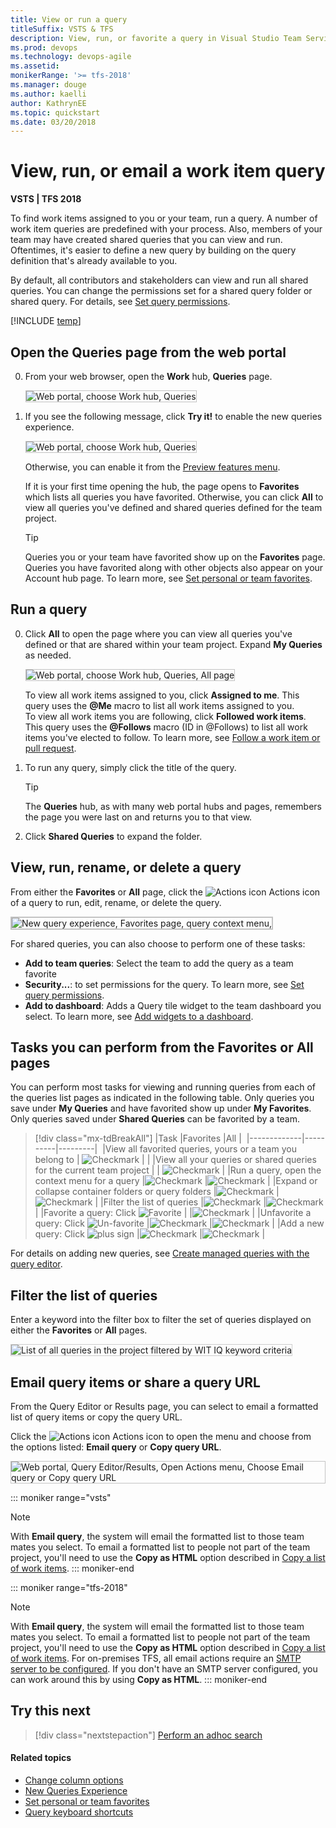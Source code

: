 ```yaml
---
title: View or run a query 
titleSuffix: VSTS & TFS
description: View, run, or favorite a query in Visual Studio Team Services & Team Foundation Server
ms.prod: devops
ms.technology: devops-agile
ms.assetid:  
monikerRange: '>= tfs-2018'
ms.manager: douge
ms.author: kaelli
author: KathrynEE
ms.topic: quickstart
ms.date: 03/20/2018  
---
```



# View, run, or email a work item query  

<b>VSTS | TFS 2018</b> 

To find work items assigned to you or your team, run a query. A number of work item queries are predefined with your process. Also, members of your team may have created shared queries that you can view and run. Oftentimes, it's easier to define a new query by building on the query definition that's already available to you. 

<!---
> [!NOTE]    
>**Feature availability**: The New Queries experience is supported on VSTS and TFS 2018 and later versions. To learn more, see [New Queries experience](queries-preview.md).  
-->

By default, all contributors and stakeholders can view and run all shared queries. You can change the permissions set for a shared query folder or shared query. For details, see [Set query permissions](set-query-permissions.md).  

<!---
Use this topic to learn: 
>[!div class="checklist"]    
> * About the differences between the old and new queries experience
> * How to view all or favorited queries  
> * How to filter a query list    
> * How to run a query 
-->

[!INCLUDE [temp](../_shared/prerequisites.md)]

## Open the Queries page from the web portal

0. From your web browser, open the **Work** hub, **Queries** page.   
 
	<img src="_img/view-run-queries/open-hub-page.png" alt="Web portal, choose Work hub, Queries" style="border: 1px solid #C3C3C3;" /> 

0. If you see the following message, click **Try it!** to enable the new queries experience.   
 
	<img src="_img/view-run-queries/try-new-queries-experience.png" alt="Web portal, choose Work hub, Queries" style="border: 1px solid #C3C3C3;" /> 

	Otherwise, you can enable it from the [Preview features menu](../../project/navigation/preview-features.md). 
 
	If it is your first time opening the hub, the page opens to **Favorites** which lists all queries you have favorited. Otherwise, you can click **All** to view all queries you've defined and shared queries defined for the team project.  

	> [!TIP]    
	> Queries you or your team have favorited show up on the **Favorites** page. Queries you have favorited along with other objects also appear on your Account hub page. To learn more, see [Set personal or team favorites](../../project/navigation/set-favorites.md). 

## Run a query 

0. Click **All** to open the page where you can view all queries you've defined or that are shared within your team project. Expand **My Queries** as needed.

	<img src="_img/view-run-queries/queries-all.png" alt="Web portal, choose Work hub, Queries, All page" style="border: 1px solid #C3C3C3;" />  
	 
	To view all work items assigned to you, click **Assigned to me**. This query uses the **@Me**  macro to list all work items assigned to you.  
	To view all work items you are following, click **Followed work items**. This query uses the **@Follows**  macro (ID in @Follows) to list all work items you've elected to follow. To learn more, see [Follow a work item or pull request](../work-items/follow-work-items.md).   

0. To run any query, simply click the title of the query.

	> [!TIP]    
	> The **Queries** hub, as with many web portal hubs and pages, remembers the page you were last on and returns you to that view.
	
0. Click **Shared Queries** to expand the folder. 

## View, run, rename, or delete a query
From either the **Favorites** or **All** page, click the ![Actions icon](../_img/icons/actions-icon.png) Actions icon of a query to run, edit, rename, or delete the query. 

<img src="_img/view-run-queries/query-context-menu-favorites-page.png" alt="New query experience, Favorites page, query context menu, " style="border: 2px solid #C3C3C3;"/>

For shared queries, you can also choose to perform one of these tasks: 
- **Add to team queries**: Select the team to add the query as a team favorite
- **Security...**: to set permissions for the query. To learn more, see [Set query permissions](set-query-permissions.md).   
- **Add to dashboard**: Adds a Query tile widget to the team dashboard you select. To learn more, see [Add widgets to a dashboard](../../report/add-widget-to-dashboard.md).  

## Tasks you can perform from the Favorites or All pages

You can perform most tasks for viewing and running queries from each of the queries list pages as indicated in the following table. Only queries you save under **My Queries** and have favorited show up under **My Favorites**. Only queries saved under **Shared Queries** can be favorited by a team. 
  

> [!div class="mx-tdBreakAll"]
> |Task |Favorites |All | 
> |-------------|----------|---------| 
> |View all favorited queries, yours or a team you belong to | ![Checkmark](../_img/icons/checkmark.png) |  | 
> |View all your queries or shared queries for the current team project |  | ![Checkmark](../_img/icons/checkmark.png) | 
> |Run a query, open the context menu for a query  |![Checkmark](../_img/icons/checkmark.png) |![Checkmark](../_img/icons/checkmark.png) |
> |Expand or collapse container folders or query folders |![Checkmark](../_img/icons/checkmark.png) |![Checkmark](../_img/icons/checkmark.png) |
> |Filter the list of queries |![Checkmark](../_img/icons/checkmark.png) |![Checkmark](../_img/icons/checkmark.png) |
> |Favorite a query: Click ![Favorite](../_img/icons/icon-favorite-star.png) |  |![Checkmark](../_img/icons/checkmark.png) | 
> |Unfavorite a query: Click ![Un-favorite](../_img/icons/icon-favorited.png) |![Checkmark](../_img/icons/checkmark.png) |![Checkmark](../_img/icons/checkmark.png) | 
> |Add a new query: Click ![plus sign](../_img/icons/add-new-query.png) |![Checkmark](../_img/icons/checkmark.png) |![Checkmark](../_img/icons/checkmark.png) | 


For details on adding new queries, see [Create managed queries with the query editor](using-queries.md). 


## Filter the list of queries

Enter a keyword into the filter box to filter the set of queries displayed on either the **Favorites** or **All** pages. 

<img src="_img/queries-all-filter.png" alt="List of all queries in the project filtered by WIT IQ keyword criteria" style="border: 1px solid #cccccc;"/>


## Email query items or share a query URL 

From the Query Editor or Results page, you can select to email a formatted list of query items or copy the query URL. 

<!---
**VSTS: New queries experience** -->

Click the ![Actions icon](../_img/icons/actions-icon.png) Actions icon to open the menu and choose from the options listed: **Email query** or **Copy query URL**. 
 
<img src="_img/view-run-queries/email-copy-url.png" alt="Web portal, Query Editor/Results, Open Actions menu, Choose Email query or Copy query URL" style="border: 1px solid #C3C3C3;" /> 

<!---**VSTS: Old queries experience, TFS 2017**  
	
Choose **Copy query URL**. To email query items, see [Copy a list of work items](../backlogs/copy-clone-work-items.md#html).  

<img src="_img/view-run-queries/copy-url-old-exp.png" alt=alt="Web portal, Query Editor/Results, Copy query URL" style="border: 1px solid #C3C3C3;" /> 

-->
::: moniker range="vsts"
> [!NOTE]  
> With **Email query**, the system will email the formatted list to those team mates you select. To email a formatted list to people not part of the team project, you'll need to use the **Copy as HTML** option described in [Copy a list of work items](../backlogs/copy-clone-work-items.md#html). 
::: moniker-end

::: moniker range="tfs-2018"
> [!NOTE]
> With **Email query**, the system will email the formatted list to those team mates you select. To email a formatted list to people not part of the team project, you'll need to use the **Copy as HTML** option described in [Copy a list of work items](../backlogs/copy-clone-work-items.md#html). For on-premises TFS, all email actions require an [SMTP server to be configured](/tfs/server/admin/setup-customize-alerts). If you don't have an SMTP server configured, you can work around this by using **Copy as HTML**. 
::: moniker-end

## Try this next
> [!div class="nextstepaction"]
> [Perform an adhoc search](search-box-queries.md) 


#### Related topics

- [Change column options](../backlogs/set-column-options.md?toc=/vsts/work/track/toc.json&bc=/vsts/work/track/breadcrumb/toc.json)
- [New Queries Experience](queries-preview.md) 
- [Set personal or team favorites](../../project/navigation/set-favorites.md) 
- [Query keyboard shortcuts](queries-keyboard-shortcuts.md)
